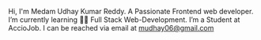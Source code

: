 Hi, I'm Medam Udhay Kumar Reddy.
A Passionate Frontend web developer.
I’m currently learning 🧑‍💻 Full Stack Web-Development.
I’m a Student at AccioJob.
I can be reached via email at mudhay06@gmail.com
